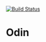 [![Build Status][travis-badge]][travis-badge-url]
# Odin

[travis-badge]: https://travis-ci.org/manwaring/odin.svg?branch=master		
[travis-badge-url]: https://travis-ci.org/manwaring/odin	